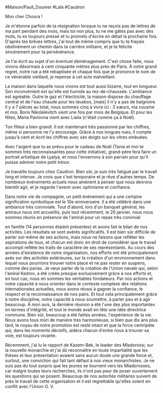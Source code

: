 #Maison/Paull_Doumer
#Lala
#Caudron


Mon cher Choura !

Je m'étonne parfois de ta résignation lorsque tu ne reçois pas de lettres de ma part pendant des mois, mais toi non plus, tu ne me gâtes pas avec des mots, tu es toujours pressé et tu promets d'écrire en détail la prochaine fois. D'après tes brèves lettres, j'ai tout de même compris que tu te frayais obstinément un chemin dans ta carrière militaire, et je te félicite sincèrement pour ta persévérance.

Je t'ai écrit au sujet d'un éventuel déménagement. C'est chose faite, nous vivons désormais à cent cinquante mètres plus près de Paris. À notre grand regret, notre rue a été rebaptisée et chaque fois que je prononce le nom de ce vénérable vieillard, je repense à cet acte malveillant.

La maison dans laquelle nous vivons est tout aussi bizarre, tout en longueur. Son inconvénient est qu'elle est humide au rez-de-chaussée. L'ambiance est agréable. Outre le gaz et l'électricité, la maison dispose du chauffage central et de l'eau chaude pour les lavabos, [mais] il n'y a pas de baignoire. Il y a 7 pièces au total, nous sommes cinq à vivre ici : 3 sœurs, ma cousine et moi. Boris Nikolaïevitch vient une fois par mois de Belgique. Et pour les fêtes, Maria Pavlovna vient avec Lialia (c'était comme ça à Noël).

Ton filleul a bien grandi. Il est maintenant très passionné par les chiffres, même si personne ne l'y encourage. Grâce à nos longues rues, il compte jusqu'à cent et écrit les chiffres avec ses doigts sur les vitres embuées.

Avec l'argent que tu as prévu pour le cadeau de Noël (Tania et moi te sommes très reconnaissantes pour cette initiative), grand-père fera faire un portrait artistique de Lyalya, et nous l'enverrons à son parrain pour qu'il puisse admirer notre petit trésor.

Je travaille toujours chez Caudron. Bien sûr, je suis très fatigué par le travail long et intense. Je crois que c'est temporaire et je rêve d'autres temps. De nombreux événements actuels nous amènent à penser que nous devrons bientôt agir, et je regarde l'avenir avec optimisme et confiance.

Dans notre vie de compagnie, un petit événement qui a une certaine signification symbolique est le 10e anniversaire. Il a été célébré dans une ambiance très conviviale. Tout d'abord, lors d'un banquet général, les amiraux nous ont accueillis, puis tout récemment, le 20 janvier, nous nous sommes réunis en présence de l'amiral pour un repas très convivial

en famille (14 personnes étaient présentes) et avons fait le bilan de nos activités. Les résultats se sont avérés significatifs. Il est bien sûr difficile de parler soi-même de ses actions, mais nous ne faisons que refléter les aspirations de tous, et chacun est donc en droit de considérer que le travail accompli reflète les traits de caractère de ses représentants. Au cours des années d'existence de notre organisation, nos efforts ont été principalement axés sur des activités extérieures, sur la création d'un environnement dans lequel nous pourrions trouver notre place et ne pas rester en suspens, comme des parias. Je veux parler de la création de l'Union navale qui, selon l'amiral Kedrov, a été créée presque exclusivement grâce à nos efforts et, en tout cas, nous en sommes les véritables fondateurs. Par nos actions et notre capacité à nous orienter dans le contexte complexe des relations internationales actuelles, nous avons réussi à gagner la confiance, le respect et la reconnaissance de nos pairs. Et tout cela principalement grâce à notre discipline, notre capacité à nous soumettre, à parler peu et à agir beaucoup. À mon avis, la dernière réunion a été l'une des plus importantes en termes d'intégrité, et tout le monde avait en tête une idée directrice commune. Bien sûr, beaucoup a été faitles années, l'expérience de la vie. Nous avons tous mûri de manière très harmonieuse, si bien que dix ans plus tard, le noyau de notre promotion est resté intact et que la force centripète qui, dans les moments décisifs, aidera chacun d'entre nous à trouver sa voie, est toujours vivante.

Récemment, j'ai lu le rapport de Kazem-Bek, le leader des Mladorossi, sur la nouvelle monarchie et j'ai dû reconnaître en toute impartialité que les thèses et leur présentation avaient sans aucun doute une grande force et, surtout, une conviction qui fait tant défaut à nos vieux monarchistes. Je ne suis pas du tout surpris que les jeunes se tournent vers les Mladorosses, car malgré toutes leurs recherches, ils n'ont pas peur de poser ouvertement les questions qui se posent. Beaucoup de nos autorités militaires suivent de près le travail de cette organisation et il est regrettable qu'elles soient en conflit avec l'Union O. V.